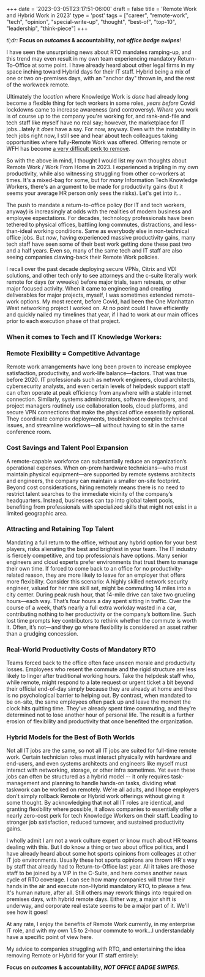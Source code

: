 +++
date = '2023-03-05T23:17:51-06:00'
draft = false
title = 'Remote Work and Hybrid Work in 2023'
type = 'post'
tags = ["career", "remote-work", "tech", "opinion", "special-write-up", "thought", "best-of", "top-10", "leadership", "think-piece"]
+++

<div style="font-size: 14px;">
<i>tl;dr:</i> <b>Focus on <i>outcomes</i> & accountability, <i>not office badge swipes</i></b>!
</div>

I have seen the unsurprising news about RTO mandates ramping-up, and this trend may even result in my own team experiencing mandatory Return-To-Office at some point.  I have already heard about other legal firms in my space inching toward Hybrid days for their IT staff.  Hybrid being a mix of one or two on-premises days, with an "anchor day" thrown in, and the rest of the workweek remote.<br />

Ultimately the <i>location</i> where Knowledge Work is <i>done</i> had already long become a flexible thing for tech workers in some roles, <i>years before</i> Covid lockdowns came to increase awareness (and controversy).  *Where* you work is of course up to the company you're working for, and rank-and-file and tech staff like myself have no real say; however, the marketplace for IT jobs...lately it <i>does</i> have a say.  For now, anyway.  Even with the instability in tech jobs right now, I still see and hear about tech colleagues taking opportunities where fully-Remote Work was offered.  Offering remote or WFH has become <a href="https://sloanreview.mit.edu/article/return-to-office-mandates-how-to-lose-your-best-performers/">a very difficult perk to remove</a>.<br />

So with the above in mind, I thought I would list my own thoughts about Remote Work / Work From Home in 2023.  I experienced a tripling in my own productivity, while also witnessing struggling from other co-workers at times.  It's a mixed-bag for some, but for *many* Information Tech Knowledge Workers, there's an argument to be made for productivity gains (but it seems your average HR person only sees the risks).  Let's get into it... <br />

The push to mandate a return-to-office policy (for IT and tech workers, anyway) is increasingly at odds with the realities of modern business and employee expectations. For decades, technology professionals have been tethered to physical offices, battling long commutes, distractions, and less-than-ideal working conditions.  Same as everybody else in non-technical office jobs.  But *now*, having experienced massive productivity gains, many tech staff have seen some of their best work getting done these past two and a half years.  Even so, many of the same tech and IT staff are also seeing companies clawing-back their Remote Work policies. <br /> 

I recall over the past decade deploying secure VPNs, Citrix and VDI solutions, and other tech only to see attorneys and the c-suite literally work remote for days (or wweeks) before major trials, team retreats, or other major focused activity.  When it came to engineering and creating deliverables for major projects, myself, I was sometimes extended remote-work options.  My most recent, before Covid, had been the One Manhattan West networking project I worked on.  At no point could I have efficiently and quickly nailed my timelines that year, if I had to work at our main offices prior to each execution phase of that project. <br />

### When it comes to Tech and IT Knowledge Workers: 

### Remote Flexibility = Competitive Advantage
Remote work arrangements have long been proven to increase employee satisfaction, productivity, and work-life balance—factors.  That was true before 2020. IT professionals such as network engineers, cloud architects, cybersecurity analysts, and even certain levels of helpdesk support staff can often operate at peak efficiency from anywhere with a stable internet connection. Similarly, systems administrators, software developers, and project managers routinely use collaboration tools, cloud platforms, and secure VPN connections that make the physical office essentially optional. They coordinate complex deployments, troubleshoot complex technical issues, and streamline workflows—all without having to sit in the same conference room.

### Cost Savings and Talent Pool Expansion
A remote-capable workforce can substantially reduce an organization’s operational expenses. When on-prem hardware technicians—who must maintain physical equipment—are supported by remote systems architects and engineers, the company can maintain a smaller on-site footprint. Beyond cost considerations, hiring remotely means there is no need to restrict talent searches to the immediate vicinity of the company’s headquarters. Instead, businesses can tap into global talent pools, benefiting from professionals with specialized skills that might not exist in a limited geographic area.

### Attracting and Retaining Top Talent
Mandating a full return to the office, without any hybrid option for your best players, risks alienating the best and brightest in your team. The IT industry is fiercely competitive, and top professionals have options. Many senior engineers and cloud experts prefer environments that trust them to manage their own time. If forced to come back to an office for no productivity-related reason, they are more likely to leave for an employer that offers more flexibility. Consider this scenario: A highly skilled network security engineer, valued for her rare skill set, might be commuting 14 miles into a city center. During peak rush hour, that 14-mile drive can take two grueling hours—each way. That’s four hours a day spent sitting in traffic. Over the course of a week, that’s nearly a full extra workday wasted in a car, contributing nothing to her productivity or the company’s bottom line. Such lost time prompts key contributors to rethink whether the commute is worth it. Often, it’s not—and they go where flexibility is considered an asset rather than a grudging concession.

### Real-World Productivity Costs of Mandatory RTO
Teams forced back to the office often face unseen morale and productivity losses. Employees who resent the commute and the rigid structure are less likely to linger after traditional working hours. Take the helpdesk staff who, while remote, might respond to a late request or urgent ticket a bit beyond their official end-of-day simply because they are already at home and there is no psychological barrier to helping out. By contrast, when mandated to be on-site, the same employees often pack up and leave the moment the clock hits quitting time. They’ve already spent time commuting, and they’re determined not to lose another hour of personal life. The result is a further erosion of flexibility and productivity that once benefited the organization.

### Hybrid Models for the Best of Both Worlds

Not all IT jobs are the same, so not all IT jobs are suited for full-time remote work. Certain technician roles must interact physically with hardware and end-users, and even systems architects and engineers like myself must interact with networking, storage, or other infra sometimes. Yet even these jobs can often be structured as a hybrid model -- it only requires task-management and planning to handle hands-on tasks, dividing what taskwork can be worked on remotely. We're all adults, and I hope employers don't simply rollback Remote or Hybrid work offerings without giving it some thought. By acknowledging that not all IT roles are identical, and granting flexibility where possible, it allows companies to essentially offer a nearly zero-cost perk for tech Knowledge Workers on their staff.  Leading to stronger job satisfaction, reduced turnover, and sustained productivity gains.<br />

 I wholly admit I am not a work culture expert or know much about HR teams dealing with this.  But I do know a thing or two about office politics, and I have already heard about some hot sports opinions from colleages at other IT job environments. Usually these hot sports opinions are thrown HR's way by staff that already had to Return-to-Office last year. All it takes are those staff to be joined by a VIP in the C-Suite, and here comes another news cycle of RTO coverage.  I can see how many companies will throw their hands in the air and execute non-Hybrid mandatory RTO, to please a few. It's human nature, after all.  Still others may rework things into required on premises days, with hybrid remote days.  Either way, a major shift is underway, and corporate real estate seems to be a major part of it. We'll see how it goes! <br />

 At any rate, I enjoy the benefits of Remote Work currently, in my enterprise IT role, and with my own 1.5 to 2-hour commute to work...I understandably have a specific point of view here. <br />

My advice to companies struggling with RTO, and entertaining the idea removing Remote or Hybrid for your IT staff entirely: <br />

<b>Focus on <i>outcomes</i> & accountability, <i>NOT OFFICE BADGE SWIPES</i></b>.

